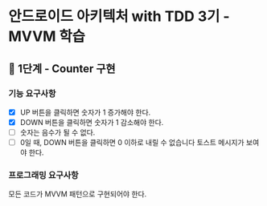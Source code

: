 # 안드로이드 아키텍처 with TDD 3기 - MVVM 학습 

## 🚀 1단계 - Counter 구현

### 기능 요구사항

- [x] UP 버튼을 클릭하면 숫자가 1 증가해야 한다.
- [x] DOWN 버튼을 클릭하면 숫자가 1 감소해야 한다.
- [ ] 숫자는 음수가 될 수 없다.
- [ ] 0일 때, DOWN 버튼을 클릭하면 0 이하로 내릴 수 없습니다 토스트 메시지가 보여야 한다.

### 프로그래밍 요구사항

모든 코드가 MVVM 패턴으로 구현되어야 한다.
